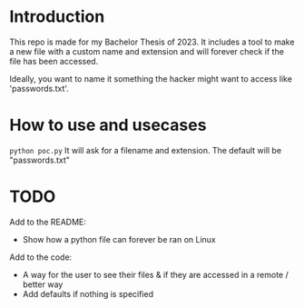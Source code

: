 # Introduction
This repo is made for my Bachelor Thesis of 2023.
It includes a tool to make a new file with a custom name and extension and will forever check if the file has been accessed.

Ideally, you want to name it something the hacker might want to access like 'passwords.txt'.

# How to use and usecases

`python poc.py`
It will ask for a filename and extension.
The default will be "passwords.txt"

# TODO
Add to the README:
- Show how a python file can forever be ran on Linux

Add to the code:
- A way for the user to see their files & if they are accessed in a remote / better way
- Add defaults if nothing is specified